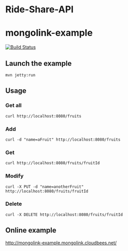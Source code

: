 # Ride-Share-API
# mongolink-example

[![Build Status](https://travis-ci.org/MongoLink/mongolink-example.svg)](https://travis-ci.org/MongoLink/mongolink-example)

## Launch the example

`mvn jetty:run`

## Usage

### Get all

`curl http://localhost:8080/fruits`

### Add

`curl -d "name=aFruit" http://localhost:8080/fruits`

### Get

`curl http://localhost:8080/fruits/fruitId`

### Modify

`curl -X PUT -d "name=anotherFruit" http://localhost:8080/fruits/fruitId`

### Delete

`curl -X DELETE http://localhost:8080/fruits/fruitId`

## Online example

http://mongolink-example.mongolink.cloudbees.net/
